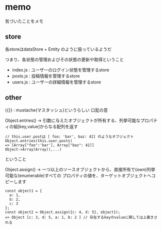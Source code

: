 # memo
気づいたことをメモ

## store
各storeはdataStore + Entity のように扱っているようだ

つまり、各状態の管理およびその状態の更新や取得ということ

- index.js : ユーザーのログイン状態を管理するstore
- posts.js : 投稿情報を管理するstore
- users.js : ユーザーの詳細情報を管理するstore

## other
{{}} : mustache(マスタッシュ)というらしい 口髭の意

Object.entries()
-> 引数に与えたオブジェクトが所有する、列挙可能なプロパティの組[key,value]からなる配列を返す

```
// this.user.postは [ foo: 'bar', baz: 42] のようなオブジェクト  
Object.entries(this.user.posts)
=> [Array["foo":'bar'], Array["baz": 42]]
Object->Array(Array(),...)
```
ということ

Object.assign()
-> 一つ以上のソースオブジェクトから、直接所有で(own)列挙可能な(enumerable)すべての
プロパティの値を、ターゲットオブジェクトへコピーします

```
const object1 = {
  a: 1,
  b: 2,
  c: 3
};
const object2 = Object.assign({c: 4, d: 5}, object1);
=> Object [c: 3, d: 5, a: 1, b: 2 ] // 存在するkeyのvalueに関しては上書きされる
```

